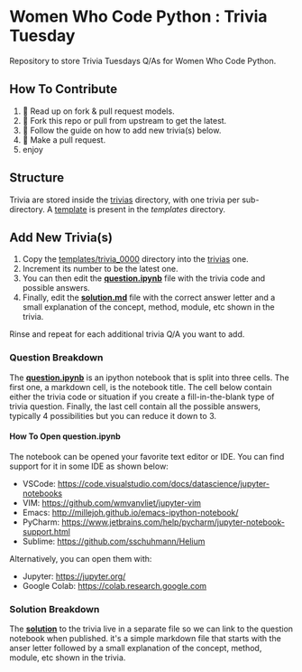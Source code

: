 # Women Who Code Python : Trivia Tuesday

Repository to store Trivia Tuesdays Q/As for Women Who Code Python.

## How To Contribute

1.  :book: Read up on fork & pull request models.
2. 🍴 Fork this repo or pull from upstream to get the latest.  
3. 🔨 Follow the guide on how to add new trivia(s) below.
4. 🔧 Make a pull request.
5. enjoy

## Structure

Trivia are stored inside the [trivias](trivias) directory, with one trivia per sub-directory. A [template](templates/trivia_0000) is present in the *templates* directory.
## Add New Trivia(s)

1. Copy the [templates/trivia_0000](templates/trivia_0000) directory into the [trivias](trivias) one.
2. Increment its number to be the latest one. 
3. You can then edit the **[question.ipynb](templates/trivia_0000/question.ipynb)** file with the trivia code and possible answers.
4. Finally, edit the **[solution.md](templates/trivia_0000/solution.md)** file with the correct answer letter and a small explanation of the concept, method, module, etc shown in the trivia.

Rinse and repeat for each additional trivia Q/A you want to add.

### Question Breakdown

The **[question.ipynb](templates/trivia_0000/question.ipynb)** is an ipython notebook that is split into three cells. The first one, a markdown cell, is the notebook title. 
The cell below contain either the trivia code or situation if you create a fill-in-the-blank type of trivia question. Finally, the 
last cell contain all the possible answers, typically 4 possibilities but you can reduce it down to 3.

#### How To Open question.ipynb

The notebook can be opened your favorite text editor or IDE. You can find support for it in some IDE as shown below:

* VSCode: https://code.visualstudio.com/docs/datascience/jupyter-notebooks
* VIM: https://github.com/wmvanvliet/jupyter-vim
* Emacs: http://millejoh.github.io/emacs-ipython-notebook/
* PyCharm: https://www.jetbrains.com/help/pycharm/jupyter-notebook-support.html
* Sublime: https://github.com/sschuhmann/Helium

Alternatively, you can open them with:

* Jupyter: https://jupyter.org/
* Google Colab: https://colab.research.google.com

### Solution Breakdown

The **[solution](templates/trivia_0000/solution.md)** to the trivia live in a separate file so we can link to the question notebook when published. it's a simple markdown file
that starts with the anser letter followed by a small explanation of the concept, method, module, etc shown in the trivia.

